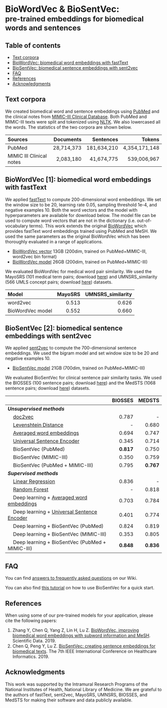 # BioWordVec & BioSentVec: <br><small>pre-trained embeddings for biomedical words and sentences</small>


## Table of contents

* [Text corpora](#text-corpora)
* [BioWordVec: biomedical word embeddings with fastText](#biowordvec-biomedical-word-embeddings-with-fasttext)
* [BioSentVec: biomedical sentence embeddings with sent2vec](#biosentvec)
* [FAQ](#faq)
* [References](#references)
* [Acknowledgments](#acknowledgments)


## Text corpora
We created biomedical word and sentence embeddings using [PubMed](https://www.ncbi.nlm.nih.gov/pubmed/) and the clinical notes from [MIMIC-III Clinical Database](https://physionet.org/works/MIMICIIIClinicalDatabase/access.shtml). Both PubMed and MIMIC-III texts were split and tokenized using [NLTK](https://www.nltk.org/). We also lowercased all the words. The statistics of the two corpora are shown below.

| Sources | Documents | Sentences | Tokens |
| :------ | --------: | --------: | -----: |
| PubMed | 28,714,373 | 181,634,210 | 4,354,171,148 |
| MIMIC III Clinical notes | 2,083,180 | 41,674,775 | 539,006,967 |


## BioWordVec [1]: biomedical word embeddings with fastText

We applied [fastText](https://fasttext.cc/) to compute 200-dimensional word embeddings. We set the window size to be 20, learning rate 0.05, sampling threshold 1e-4, and negative examples 10. Both the word vectors and the model with hyperparameters are available for download below. The model file can be used to compute word vectors that are not in the dictionary (i.e. out-of-vocabulary terms). This work extends the original [BioWordVec](https://github.com/ncbi-nlp/BioWordVec) which provides fastText word embeddings trained using PubMed and MeSH. We used the same parameters as the original BioWordVec which has been thoroughly evaluated in a range of applications.

* [BioWordVec vector](https://ftp.ncbi.nlm.nih.gov/pub/lu/Suppl/BioSentVec/BioWordVec_PubMed_MIMICIII_d200.vec.bin) 13GB (200dim, trained on PubMed+MIMIC-III, word2vec bin format)
* [BioWordVec model](https://ftp.ncbi.nlm.nih.gov/pub/lu/Suppl/BioSentVec/BioWordVec_PubMed_MIMICIII_d200.bin) 26GB (200dim, trained on PubMed+MIMIC-III)

We evaluated BioWordVec for medical word pair similarity. We used the MayoSRS (101 medical term pairs; download [here](http://rxinformatics.umn.edu/data/MayoSRS.csv)) and UMNSRS_similarity (566 UMLS concept pairs; download [here](http://rxinformatics.umn.edu/SemanticRelatednessResources.html)) datasets.

| Model | MayoSRS | UMNSRS_similarity |
| :---- | ------: | ----------------: |
| word2vec | 0.513 | 0.626 |
| BioWordVec model | 0.552 | 0.660 |

## BioSentVec [2]: biomedical sentence embeddings with sent2vec
<a name="biosentvec"></a>
We applied [sent2vec](https://github.com/epfml/sent2vec) to compute the 700-dimensional sentence embeddings. We used the bigram model and set window size to be 20 and negative examples 10.

* [BioSentVec model](https://ftp.ncbi.nlm.nih.gov/pub/lu/Suppl/BioSentVec/BioSentVec_PubMed_MIMICIII-bigram_d700.bin) 21GB (700dim, trained on PubMed+MIMIC-III)

We evaluated BioSentVec for clinical sentence pair similarity tasks. We used the BIOSSES (100 sentence pairs; download [here](http://tabilab.cmpe.boun.edu.tr/BIOSSES/DataSet.html)) and the MedSTS (1068 sentence pairs; download [here](https://arxiv.org/ftp/arxiv/papers/1808/1808.09397.pdf)) datasets.

|                                                                             | BIOSSES     | MEDSTS      |
|-----------------------------------------------------------------------------|------------:|------------:|
| ***Unsupervised methods*** |
| &nbsp;&nbsp;&nbsp;&nbsp;[doc2vec](https://www.ncbi.nlm.nih.gov/pubmed/28881973) | 0.787 | - |
| &nbsp;&nbsp;&nbsp;&nbsp;[Levenshtein Distance](https://arxiv.org/abs/1808.09397) | - | 0.680 |
| &nbsp;&nbsp;&nbsp;&nbsp;[Averaged word embeddings](http://www.aclweb.org/anthology/W16-2922) | 0.694 | 0.747 |
| &nbsp;&nbsp;&nbsp;&nbsp;[Universal Sentence Encoder](https://arxiv.org/abs/1803.11175) | 0.345 | 0.714 |
| &nbsp;&nbsp;&nbsp;&nbsp;BioSentVec (PubMed) | **0.817** | 0.750 |
| &nbsp;&nbsp;&nbsp;&nbsp;BioSentVec (MIMIC-III) | 0.350 | 0.759 |
| &nbsp;&nbsp;&nbsp;&nbsp;BioSentVec (PubMed + MIMIC-III) | 0.795 | **0.767** |       
| ***Supervised methods***
| &nbsp;&nbsp;&nbsp;&nbsp;[Linear Regression](https://www.ncbi.nlm.nih.gov/pubmed/28881973) | 0.836 | - |
| &nbsp;&nbsp;&nbsp;&nbsp;[Random Forest](https://www.researchgate.net/publication/327402060_Combining_rich_features_and_deep_learning_for_finding_similar_sentences_in_electronic_medical_records) | - | 0.818 |
| &nbsp;&nbsp;&nbsp;&nbsp;Deep learning + [Averaged word embeddings](http://www.aclweb.org/anthology/W16-2922) | 0.703 | 0.784 |
| &nbsp;&nbsp;&nbsp;&nbsp;Deep learning + [Universal Sentence Encoder](https://arxiv.org/abs/1803.11175)       | 0.401 | 0.774 |
| &nbsp;&nbsp;&nbsp;&nbsp;Deep learning + BioSentVec (PubMed)                                      | 0.824 | 0.819 |
| &nbsp;&nbsp;&nbsp;&nbsp;Deep learning + BioSentVec (MIMIC-III)                                   | 0.353 | 0.805 |
| &nbsp;&nbsp;&nbsp;&nbsp;Deep learning + BioSentVec (PubMed + MIMIC-III)                          | **0.848** | **0.836** |

## FAQ

You can find [answers to frequently asked questions](https://github.com/ncbi-nlp/BioSentVec/wiki/) on our Wiki.

You can also find [this tutorial](https://github.com/ncbi-nlp/BioSentVec/blob/master/BioSentVec_tutorial.ipynb) on how to use BioSentVec for a quick start.

## References
When using some of our pre-trained models for your application, please cite the following papers:

1. Zhang Y, Chen Q, Yang Z, Lin H, Lu Z. [BioWordVec, improving biomedical word embeddings with subword information and MeSH](https://www.nature.com/articles/s41597-019-0055-0). Scientific Data. 2019.
2. Chen Q, Peng Y, Lu Z. [BioSentVec: creating sentence embeddings for biomedical texts](http://arxiv.org/abs/1810.09302). The 7th IEEE International Conference on Healthcare Informatics. 2019.

## Acknowledgments
This work was supported by the Intramural Research Programs of the National Institutes of Health, National Library of Medicine. We are grateful to the authors of fastText, sent2vec, MayoSRS, UMNSRS, BIOSSES, and MedSTS for making their software and data publicly available.
